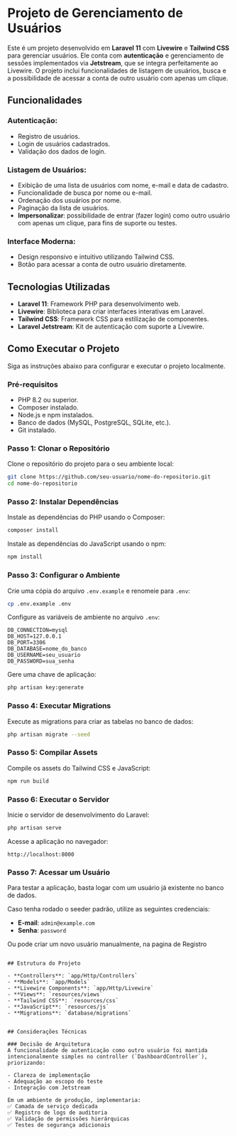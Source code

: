 # Projeto de Gerenciamento de Usuários

Este é um projeto desenvolvido em **Laravel 11** com **Livewire** e **Tailwind CSS** para gerenciar usuários. Ele conta com **autenticação** e gerenciamento de sessões implementados via **Jetstream**, que se integra perfeitamente ao Livewire. O projeto inclui funcionalidades de listagem de usuários, busca e a possibilidade de acessar a conta de outro usuário com apenas um clique.

## Funcionalidades

### Autenticação:
- Registro de usuários.
- Login de usuários cadastrados.
- Validação dos dados de login.

### Listagem de Usuários:
- Exibição de uma lista de usuários com nome, e-mail e data de cadastro.
- Funcionalidade de busca por nome ou e-mail.
- Ordenação dos usuários por nome.
- Paginação da lista de usuários.
- **Impersonalizar**: possibilidade de entrar (fazer login) como outro usuário com apenas um clique, para fins de suporte ou testes.

### Interface Moderna:
- Design responsivo e intuitivo utilizando Tailwind CSS.
- Botão para acessar a conta de outro usuário diretamente.

## Tecnologias Utilizadas

- **Laravel 11**: Framework PHP para desenvolvimento web.
- **Livewire**: Biblioteca para criar interfaces interativas em Laravel.
- **Tailwind CSS**: Framework CSS para estilização de componentes.
- **Laravel Jetstream**: Kit de autenticação com suporte a Livewire.

## Como Executar o Projeto

Siga as instruções abaixo para configurar e executar o projeto localmente.

### Pré-requisitos

- PHP 8.2 ou superior.
- Composer instalado.
- Node.js e npm instalados.
- Banco de dados (MySQL, PostgreSQL, SQLite, etc.).
- Git instalado.

### Passo 1: Clonar o Repositório

Clone o repositório do projeto para o seu ambiente local:

```bash
git clone https://github.com/seu-usuario/nome-do-repositorio.git
cd nome-do-repositorio
```

### Passo 2: Instalar Dependências

Instale as dependências do PHP usando o Composer:

```bash
composer install
```

Instale as dependências do JavaScript usando o npm:

```bash
npm install
```

### Passo 3: Configurar o Ambiente

Crie uma cópia do arquivo `.env.example` e renomeie para `.env`:

```bash
cp .env.example .env
```

Configure as variáveis de ambiente no arquivo `.env`:

```env
DB_CONNECTION=mysql
DB_HOST=127.0.0.1
DB_PORT=3306
DB_DATABASE=nome_do_banco
DB_USERNAME=seu_usuario
DB_PASSWORD=sua_senha
```

Gere uma chave de aplicação:

```bash
php artisan key:generate
```

### Passo 4: Executar Migrations

Execute as migrations para criar as tabelas no banco de dados:

```bash
php artisan migrate --seed
```

### Passo 5: Compilar Assets

Compile os assets do Tailwind CSS e JavaScript:

```bash
npm run build
```

### Passo 6: Executar o Servidor

Inicie o servidor de desenvolvimento do Laravel:

```bash
php artisan serve
```

Acesse a aplicação no navegador:

```
http://localhost:8000
```

### Passo 7: Acessar um Usuário

Para testar a aplicação, basta logar com um usuário já existente no banco de dados.

Caso tenha rodado o seeder padrão, utilize as seguintes credenciais:

- **E-mail**: `admin@example.com`
- **Senha**: `password`

Ou pode criar um novo usuário manualmente, na pagina de Registro

```

## Estrutura do Projeto

- **Controllers**: `app/Http/Controllers`
- **Models**: `app/Models`
- **Livewire Components**: `app/Http/Livewire`
- **Views**: `resources/views`
- **Tailwind CSS**: `resources/css`
- **JavaScript**: `resources/js`
- **Migrations**: `database/migrations`


## Considerações Técnicas

### Decisão de Arquitetura
A funcionalidade de autenticação como outro usuário foi mantida intencionalmente simples no controller (`DashboardController`), priorizando:

- Clareza de implementação
- Adequação ao escopo do teste
- Integração com Jetstream

Em um ambiente de produção, implementaria:
✅ Camada de serviço dedicada  
✅ Registro de logs de auditoria  
✅ Validação de permissões hierárquicas  
✅ Testes de segurança adicionais

